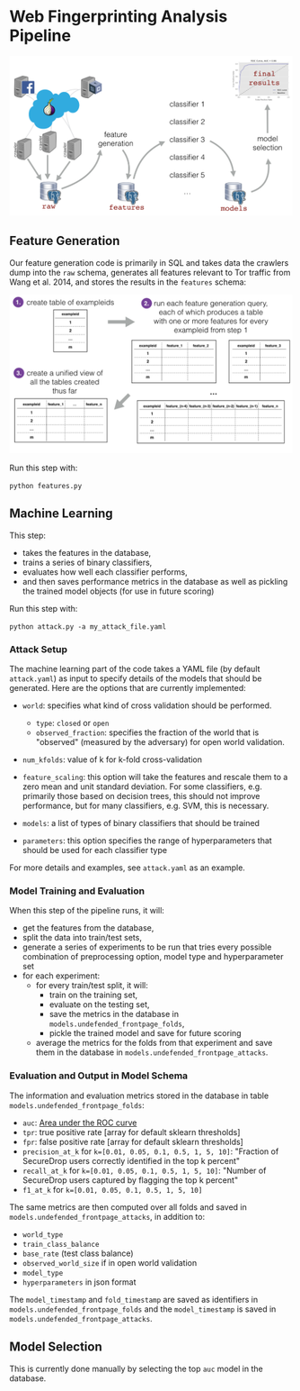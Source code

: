 # Web Fingerprinting Analysis Pipeline

![](images/pipeline.png)

## Feature Generation

Our feature generation code is primarily in SQL and takes data the crawlers dump into the `raw` schema, generates all features relevant to Tor traffic from Wang et al. 2014, and stores the results in the `features` schema:

![](images/feature_generation.png)

Run this step with:

```python features.py```

## Machine Learning

This step:

* takes the features in the database, 
* trains a series of binary classifiers, 
* evaluates how well each classifier performs, 
* and then saves performance metrics in the database as well as pickling the trained model objects (for use in future scoring)

Run this step with:

```python attack.py -a my_attack_file.yaml``` 

### Attack Setup

The machine learning part of the code takes a YAML file (by default `attack.yaml`) as input to specify details of the models that should be generated. Here are the options that are currently implemented:

* `world`: specifies what kind of cross validation should be performed.
   * `type`: `closed` or `open`
   * `observed_fraction`: specifies the fraction of the world that is "observed" (measured by the adversary) for open world validation. 

* `num_kfolds`: value of k for k-fold cross-validation 

* `feature_scaling`: this option will take the features and rescale them to a zero mean and unit standard deviation. For some classifiers, e.g. primarily those based on decision trees, this should not improve performance, but for many classifiers, e.g. SVM, this is necessary. 

* `models`: a list of types of binary classifiers that should be trained

* `parameters`: this option specifies the range of hyperparameters that should be used for each classifier type

For more details and examples, see `attack.yaml` as an example.

### Model Training and Evaluation

When this step of the pipeline runs, it will:

* get the features from the database,
* split the data into train/test sets,
* generate a series of experiments to be run that tries every  possible combination of preprocessing option, model type and hyperparameter set
* for each experiment:
	* for every train/test split, it will:
		* train on the training set, 
		* evaluate on the testing set, 
		* save the metrics in the database in  `models.undefended_frontpage_folds`,
		* pickle the trained model and save for future scoring
	* average the metrics for the folds from that experiment and save them in the database in `models.undefended_frontpage_attacks`.

### Evaluation and Output in Model Schema

The information and evaluation metrics stored in the database in table `models.undefended_frontpage_folds`:

* `auc`: [Area under the ROC curve](http://people.inf.elte.hu/kiss/12dwhdm/roc.pdf)
* `tpr`: true positive rate [array for default sklearn thresholds]
* `fpr`: false positive rate [array for default sklearn thresholds]
* `precision_at_k` for `k=[0.01, 0.05, 0.1, 0.5, 1, 5, 10]`: "Fraction of SecureDrop users correctly identified in the top k percent"
* `recall_at_k` for `k=[0.01, 0.05, 0.1, 0.5, 1, 5, 10]`: "Number of SecureDrop users captured by flagging the top k percent" 
* `f1_at_k` for `k=[0.01, 0.05, 0.1, 0.5, 1, 5, 10]` 

The same metrics are then computed over all folds and saved in `models.undefended_frontpage_attacks`, in addition to:

* `world_type`
* `train_class_balance`
* `base_rate` (test class balance)
* `observed_world_size` if in open world validation
* `model_type`
* `hyperparameters` in json format

The `model_timestamp` and `fold_timestamp` are saved as identifiers in `models.undefended_frontpage_folds` and the `model_timestamp` is saved in `models.undefended_frontpage_attacks`.

## Model Selection

This is currently done manually by selecting the top `auc` model in the database. 